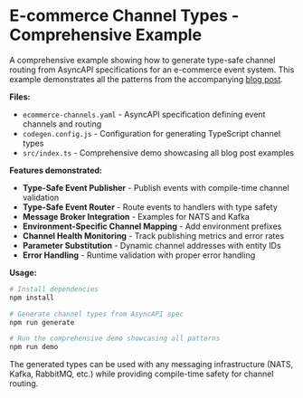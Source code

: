 # E-commerce Channel Types - Comprehensive Example

A comprehensive example showing how to generate type-safe channel routing from AsyncAPI specifications for an e-commerce event system. This example demonstrates all the patterns from the accompanying [blog post](https://the-codegen-project.org/blog/asyncapi-types-generator).

**Files:**
- `ecommerce-channels.yaml` - AsyncAPI specification defining event channels and routing
- `codegen.config.js` - Configuration for generating TypeScript channel types
- `src/index.ts` - Comprehensive demo showcasing all blog post examples

**Features demonstrated:**
- **Type-Safe Event Publisher** - Publish events with compile-time channel validation
- **Type-Safe Event Router** - Route events to handlers with type safety
- **Message Broker Integration** - Examples for NATS and Kafka
- **Environment-Specific Channel Mapping** - Add environment prefixes
- **Channel Health Monitoring** - Track publishing metrics and error rates
- **Parameter Substitution** - Dynamic channel addresses with entity IDs
- **Error Handling** - Runtime validation with proper error handling

**Usage:**
```bash
# Install dependencies
npm install

# Generate channel types from AsyncAPI spec
npm run generate

# Run the comprehensive demo showcasing all patterns
npm run demo
```

The generated types can be used with any messaging infrastructure (NATS, Kafka, RabbitMQ, etc.) while providing compile-time safety for channel routing.
